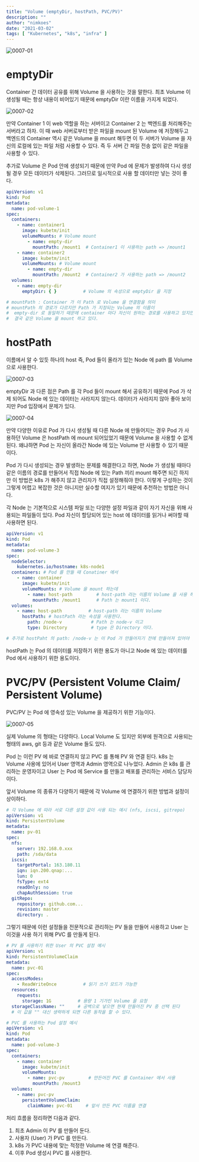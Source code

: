 ```yaml
---
title: "Volume (emptyDir, hostPath, PVC/PV)"
description: ""
author: "nimkoes"
date: "2021-03-02"
tags: [ "Kubernetes", "k8s", "infra" ]
---
```


![0007-01](/tech-blog/resources/images/kubernetes/0007-01.png)

# emptyDir

Container 간 데이터 공유를 위해 Volume 을 사용하는 것을 말한다. 최초 Volume 이 생성될 때는 항상 내용이 비어있기 때문에 emptyDir 이란 이름을 가지게 되었다.

![0007-02](/tech-blog/resources/images/kubernetes/0007-02.png)

만약 Container 1 이 web 역할을 하는 서버이고 Container 2 는 백엔드를 처리해주는 서버라고 하자. 이 때 web 서버로부터 받은 파일을 mount 된 Volume 에 저장해두고 백엔드의
Container 역시 같은 Volume 을 mount 해두면 이 두 서버가 Volume 을 자신의 로컬에 있는 파일 처럼 사용할 수 있다. 즉 두 서버 간 파일 전송 없이 같은 파일을 사용할 수 있다.

추가로 Volume 은 Pod 안에 생성되기 때문에 만약 Pod 에 문제가 발생하여 다시 생성 될 경우 모든 데이터가 삭제된다. 그러므로 일시적으로 사용 할 데이터만 넣는 것이 좋다.

```yml
apiVersion: v1
kind: Pod
metadata:
  name: pod-volume-1
spec:
  containers:
    - name: container1
      image: kubetm/init
      volumeMounts: # Volume mount
        - name: empty-dir
          mountPath: /mount1  # Container1 이 사용하는 path => /mount1
    - name: container2
      image: kubetm/init
      volumeMounts: # Volume mount
        - name: empty-dir
          mountPath: /mount2  # Container2 가 사용하는 path => /mount2
  volumes:
    - name: empty-dir
      emptyDir: { }          # Volume 의 속성으로 emptyDir 을 지정

# mountPath : Container 가 이 Path 로 Volume 을 연결함을 의미
# mountPath 의 경로가 다르지만 Path 가 지정되는 Volume 의 이름이
#  empty-dir 로 동일하기 때문에 container 마다 자신이 원하는 경로를 사용하고 있지만
#  결국 같은 Volume 을 mount 하고 있다.
```

# hostPath

이름에서 알 수 있듯 하나의 host 즉, Pod 들이 올라가 있는 Node 에 path 를 Volume 으로 사용한다.

![0007-03](/tech-blog/resources/images/kubernetes/0007-03.png)

emptyDir 과 다른 점은 Path 를 각 Pod 들이 mount 해서 공유하기 때문에 Pod 가 삭제 되어도 Node 에 있는 데이터는 사라지지 않는다. 데이터가 사라지지 않아 좋아 보이지만 Pod 입장에서
문제가 있다.

![0007-04](/tech-blog/resources/images/kubernetes/0007-04.png)

만약 다양한 이유로 Pod 가 다시 생성될 때 다른 Node 에 만들어지는 경우 Pod 가 사용하던 Volume 은 hostPath 에 mount 되어있었기 때문에 Volume 을 사용할 수 없게 된다. 왜냐하면
Pod 는 자신이 올라간 Node 에 있는 Volume 만 사용할 수 있기 때문이다.

Pod 가 다시 생성되는 경우 발생하는 문제를 해결한다고 하면, Node 가 생성될 때마다 같은 이름의 경로를 만들어서 직접 Node 에 있는 Path 끼리 mount 해주면 되긴 하지만 이 방법은 k8s 가 해주지
않고 관리자가 직접 설정해줘야 한다. 이렇게 구성하는 것이 그렇게 어렵고 복잡한 것은 아니지만 실수할 여지가 있기 때문에 추천하는 방법은 아니다.

각 Node 는 기본적으로 시스템 파일 또는 다양한 설정 파일과 같이 자기 자신을 위해 사용되는 파일들이 있다. Pod 자신이 할당되어 있는 host 에 데이터를 읽거나 써야할 때 사용하면 된다.

```yml
apiVersion: v1
kind: Pod
metadata:
  name: pod-volume-3
spec:
  nodeSelector:
    kubernetes.io/hostname: k8s-node1
  containers: # Pod 를 만들 때 Conatiner 에서 
    - name: container
      image: kubetm/init
      volumeMounts: # Volume 을 mount 하는데
        - name: host-path         # host-path 라는 이름의 Volume 을 사용 하고
          mountPath: /mount1      # Path 는 mount1 이다.
  volumes:
    - name: host-path          # host-path 라는 이름의 Volume
      hostPath: # hostPath 라는 속성을 사용한다.
        path: /node-v           # Path 는 node-v 이고 
        type: Directory         # type 은 Directory 이다.

# 추가로 hostPaht 의 path: /node-v 는 이 Pod 가 만들어지기 전에 만들어져 있어야 한다.
```

hostPath 는 Pod 의 데이터를 저장하기 위한 용도가 아니고 Node 에 있는 데이터를 Pod 에서 사용하기 위한 용도이다.

# PVC/PV (Persistent Volume Claim/ Persistent Volume)

PVC/PV 는 Pod 에 영속성 있는 Volume 을 제공하기 위한 기능이다.

![0007-05](/tech-blog/resources/images/kubernetes/0007-05.png)

실제 Volume 의 형태는 다양하다. Local Volume 도 있지만 외부에 원격으로 사용되는 형태의 aws, git 등과 같은 Volume 들도 있다.

Pod 는 이런 PV 에 바로 연결하지 않고 PVC 를 통해 PV 와 연결 된다. k8s 는 Volume 사용에 있어서 User 영역과 Admin 영역으로 나누었다. Admin 은 k8s 를 관리하는 운영자이고
User 는 Pod 에 Service 를 만들고 배포를 관리하는 서비스 담당자 이다.

앞서 Volume 의 종류가 다양하기 때문에 각 Volume 에 연결하기 위한 방법과 설정이 상이하다.


```yml
# 각 Volume 에 따라 서로 다른 설정 값이 사용 되는 예시 (nfs, iscsi, gitrepo)
apiVersion: v1
kind: PersistentVolume
metadata:
  name: pv-01
spec:
  nfs:
    server: 192.168.0.xxx
    path: /sda/data
  iscsi:
    targetPortal: 163.180.11
    iqn: iqn.200.qnap:...
    lun: 0
    fsType: ext4
    readOnly: no
    chapAuthSession: true
  gitRepo:
    repository: github.com...
    revision: master
    directory: .
```

그렇기 때문에 이런 설정들을 전문적으로 관리하는 PV 들을 만들어 사용하고 User 는 이것을 사용 하기 위해 PVC 를 만들게 된다.


```yml
# PV 를 사용하기 위한 User 의 PVC 설정 예시
apiVersion: v1
kind: PersistentVolumeClaim
metadata:
  name: pvc-01
spec:
  accessModes:
    - ReadWriteOnce          # 읽기 쓰기 모드가 가능한
  resources:
    requests:
      storage: 1G          # 용량 1 기가인 Volume 을 요청
  storageClassName: ""     # 공백으로 넣으면 현재 만들어진 PV 중 선택 된다
  # 이 값을 "" 대신 생략하게 되면 다른 동작을 할 수 있다.
```

```yml
# PVC 를 사용하는 Pod 설정 예시
apiVersion: v1
kind: Pod
metadata:
  name: pod-volume-3
spec:
  containers:
    - name: container
      image: kubetm/init
      volumeMounts:
        - name: pvc-pv         # 만든어진 PVC 를 Container 에서 사용
          mountPath: /mount3
  volumes:
    - name: pvc-pv
      persistentVolumeClaim:
        claimName: pvc-01     # 앞서 만든 PVC 이름을 연결
```

처리 흐름을 정리하면 다음과 같다.

1. 최초 Admin 이 PV 를 만들어 둔다. 
2. 사용자 (User) 가 PVC 를 만든다. 
3. k8s 가 PVC 내용에 맞는 적정한 Volume 에 연결 해준다. 
4. 이후 Pod 생성시 PVC 를 사용한다.
